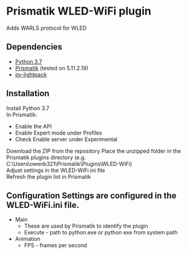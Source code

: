 # Prismatik WLED-WiFi plugin
Adds WARLS protocol for WLED

## Dependencies
* [Python 3.7](https://www.python.org/downloads/ "Python 3.7")
* [Prismatik](https://github.com/psieg/Lightpack/releases "Prismatik") (tested on 5.11.2.19)
* [py-lightpack](https://github.com/tremby/py-lightpack "py-lightpack")

## Installation

Install Python 3.7  
In Prismatik:
- Enable the API
- Enable Expert mode under Profiles
- Check Enable server under Experimental

Download the ZIP from the repository 
Place the unzipped folder in the Prismatik plugins directory (e.g. C:\Users\owenb321\Prismatik\Plugins\WLED-WiFi)  
Adjust settings in the WLED-WiFi.ini file  
Refresh the plugin list in Prismatik  

## Configuration Settings are configured in the WLED-WiFi.ini file.

- Main
	- These are used by Prismatik to identify the plugin
	- Execute -  path to python.exe or python exe from system path
- Animation
	- FPS - frames per second
